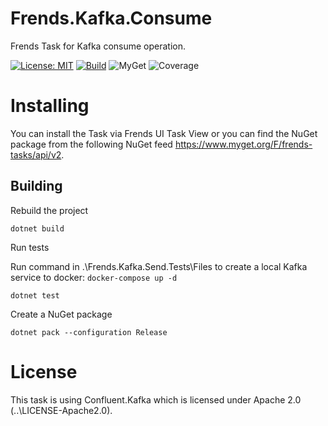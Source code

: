 # Frends.Kafka.Consume
Frends Task for Kafka consume operation.

[![License: MIT](https://img.shields.io/badge/License-MIT-green.svg)](https://opensource.org/licenses/MIT)
[![Build](https://github.com/FrendsPlatform/Frends.Kafka/actions/workflows/Consume_build_and_test_on_main.yml/badge.svg)](https://github.com/FrendsPlatform/Frends.Kafka/actions)
![MyGet](https://img.shields.io/myget/frends-tasks/v/Frends.Kafka.Consume)
![Coverage](https://app-github-custom-badges.azurewebsites.net/Badge?key=FrendsPlatform/Frends.Kafka/Frends.Kafka.Consume|main)

# Installing

You can install the Task via Frends UI Task View or you can find the NuGet package from the following NuGet feed https://www.myget.org/F/frends-tasks/api/v2.

## Building


Rebuild the project

`dotnet build`

Run tests

 Run command in .\Frends.Kafka.Send.Tests\Files to create a local Kafka service to docker:
`docker-compose up -d`
 
`dotnet test`


Create a NuGet package

`dotnet pack --configuration Release`

# License
This task is using Confluent.Kafka which is licensed under Apache 2.0 (..\LICENSE-Apache2.0).